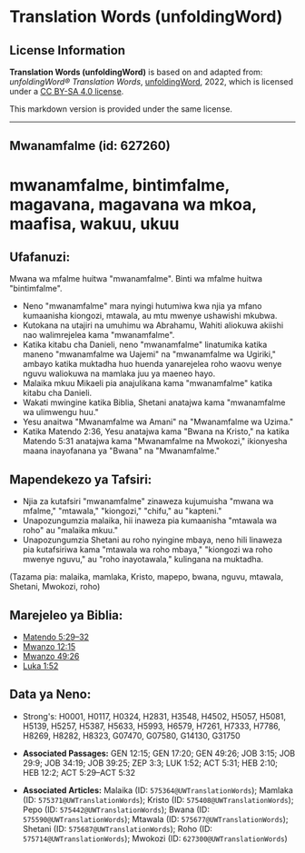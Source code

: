 # Translation Words (unfoldingWord)

## License Information

**Translation Words (unfoldingWord)** is based on and adapted from: _unfoldingWord® Translation Words_, [unfoldingWord](https://unfoldingword.org/utw), 2022, which is licensed under a [CC BY-SA 4.0 license](https://creativecommons.org/licenses/by-sa/4.0/legalcode.en).

This markdown version is provided under the same license.



--------------------------------

## Mwanamfalme (id: 627260)

mwanamfalme, bintimfalme, magavana, magavana wa mkoa, maafisa, wakuu, ukuu
==========================================================================

Ufafanuzi:
----------

Mwana wa mfalme huitwa "mwanamfalme". Binti wa mfalme huitwa "bintimfalme".

* Neno "mwanamfalme" mara nyingi hutumiwa kwa njia ya mfano kumaanisha kiongozi, mtawala, au mtu mwenye ushawishi mkubwa.
* Kutokana na utajiri na umuhimu wa Abrahamu, Wahiti aliokuwa akiishi nao walimrejelea kama "mwanamfalme".
* Katika kitabu cha Danieli, neno "mwanamfalme" linatumika katika maneno "mwanamfalme wa Uajemi" na "mwanamfalme wa Ugiriki," ambayo katika muktadha huo huenda yanarejelea roho waovu wenye nguvu waliokuwa na mamlaka juu ya maeneo hayo.
* Malaika mkuu Mikaeli pia anajulikana kama "mwanamfalme" katika kitabu cha Danieli.
* Wakati mwingine katika Biblia, Shetani anatajwa kama "mwanamfalme wa ulimwengu huu."
* Yesu anaitwa "Mwanamfalme wa Amani" na "Mwanamfalme wa Uzima."
* Katika Matendo 2:36, Yesu anatajwa kama "Bwana na Kristo," na katika Matendo 5:31 anatajwa kama "Mwanamfalme na Mwokozi," ikionyesha maana inayofanana ya "Bwana" na "Mwanamfalme."

Mapendekezo ya Tafsiri:
-----------------------

* Njia za kutafsiri "mwanamfalme" zinaweza kujumuisha "mwana wa mfalme," "mtawala," "kiongozi," "chifu," au "kapteni."
* Unapozungumzia malaika, hii inaweza pia kumaanisha "mtawala wa roho" au "malaika mkuu."
* Unapozungumzia Shetani au roho nyingine mbaya, neno hili linaweza pia kutafsiriwa kama "mtawala wa roho mbaya," "kiongozi wa roho mwenye nguvu," au "roho inayotawala," kulingana na muktadha.

(Tazama pia: malaika, mamlaka, Kristo, mapepo, bwana, nguvu, mtawala, Shetani, Mwokozi, roho)

Marejeleo ya Biblia:
--------------------

* [Matendo 5:29–32](https://ref.ly/Acts5:29-Acts5:32)
* [Mwanzo 12:15](https://ref.ly/Gen12:15)
* [Mwanzo 49:26](https://ref.ly/Gen49:26)
* [Luka 1:52](https://ref.ly/Luke1:52)

Data ya Neno:
-------------

* Strong's: H0001, H0117, H0324, H2831, H3548, H4502, H5057, H5081, H5139, H5257, H5387, H5633, H5993, H6579, H7261, H7333, H7786, H8269, H8282, H8323, G07470, G07580, G14130, G31750

* **Associated Passages:** GEN 12:15; GEN 17:20; GEN 49:26; JOB 3:15; JOB 29:9; JOB 34:19; JOB 39:25; ZEP 3:3; LUK 1:52; ACT 5:31; HEB 2:10; HEB 12:2; ACT 5:29–ACT 5:32
* **Associated Articles:** Malaika (ID: `575364@UWTranslationWords`); Mamlaka (ID: `575371@UWTranslationWords`); Kristo (ID: `575408@UWTranslationWords`); Pepo (ID: `575442@UWTranslationWords`); Bwana (ID: `575590@UWTranslationWords`); Mtawala (ID: `575677@UWTranslationWords`); Shetani (ID: `575687@UWTranslationWords`); Roho (ID: `575714@UWTranslationWords`); Mwokozi (ID: `627300@UWTranslationWords`)

